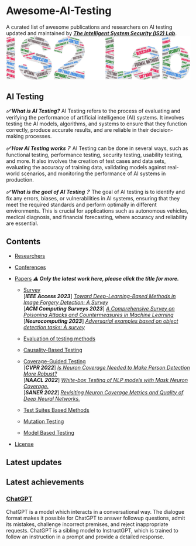 # Awesome-AI-Testing
A curated list of awesome publications and researchers on AI testing updated and maintained by [***The Intelligent System Security (IS2) Lab***](https://is2lab.github.io/).
![IS2Lab](https://github.com/IS2Lab/awesome-ai-testing/blob/main/picture/is2lab.png)

## AI Testing

***✅ What is AI Testing?*** 
AI Testing refers to the process of evaluating and verifying the performance of artificial intelligence (AI) systems. It involves testing the AI models, algorithms, and systems to ensure that they function correctly, produce accurate results, and are reliable in their decision-making processes.

***✅ How AI Testing works？*** AI Testing can be done in several ways, such as functional testing, performance testing, security testing, usability testing, and more. It also involves the creation of test cases and data sets, evaluating the accuracy of training data, validating models against real-world scenarios, and monitoring the performance of AI systems in production.

***✅ What is the goal of AI Testing？*** The goal of AI testing is to identify and fix any errors, biases, or vulnerabilities in AI systems, ensuring that they meet the required standards and perform optimally in different environments. This is crucial for applications such as autonomous vehicles, medical diagnosis, and financial forecasting, where accuracy and reliability are essential.

## Contents
* [Researchers](./files/researchers.md)
* [Conferences](./files/conferences.md)
* [Papers](./files/papers.md)  ***⚠️ Only the latest work here, please click the title for more.***
    + [Survey](./files/papers.md) 
    <br /> [***IEEE Access 2023***] [*Toward Deep-Learning-Based Methods in Image Forgery Detection: A Survey*](https://ieeexplore.ieee.org/stamp/stamp.jsp?arnumber=10035377)
    <br /> [***ACM Computing Surveys 2023***] [*A Comprehensive Survey on Poisoning Attacks and Countermeasures in Machine Learning*](https://scholar.google.co.uk/scholar?q=A+Comprehensive+Survey+on+Poisoning+Attacks+and+Countermeasures+in+Machine+Learning.&hl=zh-CN&as_sdt=0&as_vis=1&oi=scholart)
    <br /> [***Neurocomputing 2023***] [*Adversarial examples based on object detection tasks: A survey*](https://scholar.google.co.uk/scholar?hl=zh-CN&as_sdt=0%2C5&as_vis=1&q=Adversarial+examples+based+on+object+detection+tasks%3A+A+survey.&btnG=)
    + [Evaluation of testing methods](./files/papers.md) 
    
    + [Causality-Based Testing](./files/papers.md) 
    
    + [Coverage-Guided Testing](./files/papers.md) 
    <br /> [***CVPR  2022***] [*Is Neuron Coverage Needed to Make Person Detection More Robust?*](https://openaccess.thecvf.com/content/CVPR2022W/FaDE-TCV/papers/Pavlitskaya_Is_Neuron_Coverage_Needed_To_Make_Person_Detection_More_Robust_CVPRW_2022_paper.pdf)
    <br /> [***NAACL 2022***] [*White-box Testing of NLP models with Mask Neuron Coverage.*](https://arxiv.org/abs/2205.05050)
    <br /> [***SANER 2022***] [*Revisiting Neuron Coverage Metrics and Quality of Deep Neural Networks.*](https://arxiv.org/pdf/2201.00191.pdf)
    + [Test Suites Based Methods](./files/papers.md)
    
    + [Mutation Testing](./files/papers.md) 
    
    + [Model Based Testing](./files/papers.md) 
    
* [License](./LICENSE)

## Latest updates


## Latest achievements

### [ChatGPT](https://openai.com/blog/chatgpt/)
ChatGPT is a model which interacts in a conversational way. The dialogue format makes it possible for ChatGPT to answer followup questions, admit its mistakes, challenge incorrect premises, and reject inappropriate requests. ChatGPT is a sibling model to InstructGPT, which is trained to follow an instruction in a prompt and provide a detailed response.
